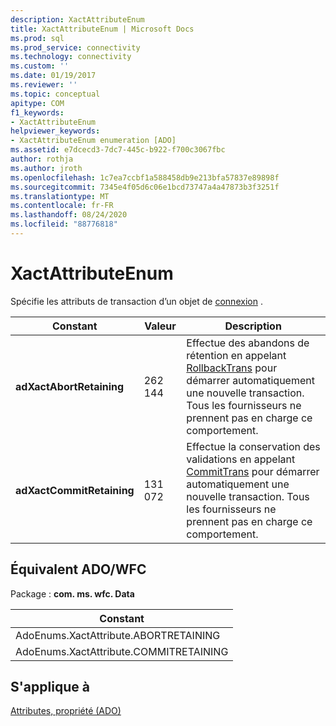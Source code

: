 ```yaml
---
description: XactAttributeEnum
title: XactAttributeEnum | Microsoft Docs
ms.prod: sql
ms.prod_service: connectivity
ms.technology: connectivity
ms.custom: ''
ms.date: 01/19/2017
ms.reviewer: ''
ms.topic: conceptual
apitype: COM
f1_keywords:
- XactAttributeEnum
helpviewer_keywords:
- XactAttributeEnum enumeration [ADO]
ms.assetid: e7dcecd3-7dc7-445c-b922-f700c3067fbc
author: rothja
ms.author: jroth
ms.openlocfilehash: 1c7ea7ccbf1a588458db9e213bfa57837e89898f
ms.sourcegitcommit: 7345e4f05d6c06e1bcd73747a4a47873b3f3251f
ms.translationtype: MT
ms.contentlocale: fr-FR
ms.lasthandoff: 08/24/2020
ms.locfileid: "88776818"
---
```

# <a name="xactattributeenum"></a>XactAttributeEnum
Spécifie les attributs de transaction d’un objet de [connexion](./connection-object-ado.md) .  
  
|Constant|Valeur|Description|  
|--------------|-----------|-----------------|  
|**adXactAbortRetaining**|262 144|Effectue des abandons de rétention en appelant [RollbackTrans](./begintrans-committrans-and-rollbacktrans-methods-ado.md) pour démarrer automatiquement une nouvelle transaction. Tous les fournisseurs ne prennent pas en charge ce comportement.|  
|**adXactCommitRetaining**|131 072|Effectue la conservation des validations en appelant [CommitTrans](./begintrans-committrans-and-rollbacktrans-methods-ado.md) pour démarrer automatiquement une nouvelle transaction. Tous les fournisseurs ne prennent pas en charge ce comportement.|  
  
## <a name="adowfc-equivalent"></a>Équivalent ADO/WFC  
 Package : **com. ms. wfc. Data**  
  
|Constant|  
|--------------|  
|AdoEnums.XactAttribute.ABORTRETAINING|  
|AdoEnums.XactAttribute.COMMITRETAINING|  
  
## <a name="applies-to"></a>S'applique à  
 [Attributes, propriété (ADO)](./attributes-property-ado.md)